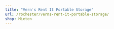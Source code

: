 ```yaml
---
title: "Vern's Rent It Portable Storage"
url: /rochester/verns-rent-it-portable-storage/
shop: Mieten
---
```

